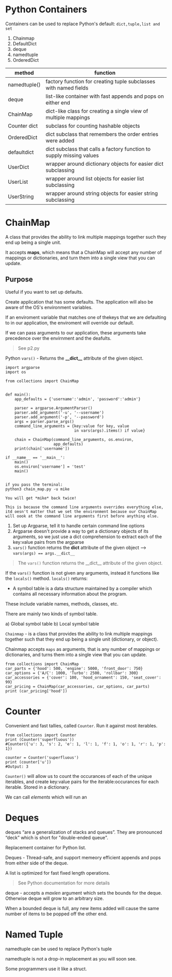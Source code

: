 # Python Containers

Containers can be used to replace Python's default: `dict,tuple,list and set`

1) Chainmap
2) DefaultDict
3) deque
4) namedtuple
5) OrderedDict

| method | function|
|---|---|
| namedtuple()  | factory function for creating tuple subclasses with named fields
| deque         | list-like container with fast appends and pops on either end
| ChainMap      | dict-like class for creating a single view of multiple mappings
| Counter dict  | subclass for counting hashable objects
| OrderedDict   | dict subclass that remembers the order entries were added
| defaultdict   | dict subclass that calls a factory function to supply missing values 
| UserDict      | wrapper around dictionary objects for easier dict subclassing
| UserList      | wrapper around list objects for easier list subclassing
| UserString    | wrapper around string objects for easier string subclassing

# ChainMap

A class that provides the ability to link multiple mappings together such they end up being a single unit.

It accepts **maps**, which means that a ChainMap will accept any number of mappings or dictionaries, and turn them into a single view that you can update.

## Purpose

Useful if you want to set up defaults. 

Create application that has some defaults. The application will also be aware of the OS's environment variables.

If an enviroment variable that matches one of thekeys that we are defaulting to in our application, the enviroment will override our default. 

If we can pass arguments to our application, these arguments take precedence over the envirnment and the deafults. 

> See p2.py

Python `vars()` - Returns the **\_\_dict\_\_** attribute of the given object.


```
import argparse
import os

from collections import ChainMap


def main():
    app_defaults = {'username':'admin', 'password':'admin'}

    parser = argparse.ArgumentParser()
    parser.add_argument('-u', '--username')
    parser.add_argument('-p', '--password')
    args = parser.parse_args()
    command_line_arguments = {key:value for key, value 
                              in vars(args).items() if value}

    chain = ChainMap(command_line_arguments, os.environ, 
                     app_defaults)
    print(chain['username'])

if __name__ == '__main__':
    main()
    os.environ['username'] = 'test'
    main()


if you pass the terminal:
python3 chain_map.py -u mike

You will get *mike* back twice! 

This is because the command line arguments overrides everything else, itd oesn't matter that we set the environment because our ChainMap will oook at the command line arguments first before anything else.
```
1) Set up Argparse, tell it to handle certain command line options
2) Argparse doesn't provide a way to get a dictionary objects of its arguments, so we just use a dict comprehension to extract each of the key:value pairs from the argparse
3) `vars()` function returns the __dict__ attribute of the given object --> `vars(args) == args.__dict__`

> The `vars()` function returns the \_\_dict\_\_ attribute of the given object. 

If the `vars()` function is not given any arguments, instead it functions like the `locals()` method. `locals()` returns:
- A symbol table is a data structure maintained by a compiler which contains all necessary information about the program.

These include variable names, methods, classes, etc.

There are mainly two kinds of symbol table.

a) Global symbol table
b) Local symbol table

`Chainmap` - is a class that provides the ability to link multiple mappings together such that they end up being a single unit (dictionary, or object).

Chainmap accepts `maps` as arguments, that is any number of mappings or dictionaries, and turns them into a single view that you can update.

```
from collections import ChainMap
car_parts = {'hood': 500, 'engine': 5000, 'front_door': 750}
car_options = {'A/C': 1000, 'Turbo': 2500, 'rollbar': 300}
car_accessories = {'cover': 100, 'hood_ornament': 150, 'seat_cover': 99}
car_pricing = ChainMap(car_accessories, car_options, car_parts)
print (car_pricing['hood'])
```

# Counter

Convenient and fast tallies, called `Counter`. Run it against most iterables.

```
from collections import Counter
print (Counter('superfluous'))
#Counter({'u': 3, 's': 2, 'e': 1, 'l': 1, 'f': 1, 'o': 1, 'r': 1, 'p': 1})

counter = Counter('superfluous')
print (counter['u'])
#Output: 3
```

`Counter()` will allow us to count the occurances of each of the unique iterables, and create key:value pairs for the iterable:occurances for each iterable. Stored in a dictionary.

We can call *elements* which will run an 




# Deques
 
 deques “are a generalization of stacks and queues”. They are pronounced “deck” which is short for "double-ended queue".

 Replacement container for Python list.

 Deques - Thread-safe, and support memeory efficient appends and pops from either side of the deque.

 A list is optimized for fast fixed length operations. 

 > See Python documentation for more details

 deque - accepts a *maxlen* argument which sets the bounds for the deque. Otherwise deque will grow to an arbitrary size. 
 
 When a bounded deque is full, any new items added will cause the same number of items to be popped off the other end.

# Named Tuple

namedtuple can be used to replace Python's tuple

namedtuple is not a drop-in replacement as you will soon see.

Some programmers use it like a struct.


